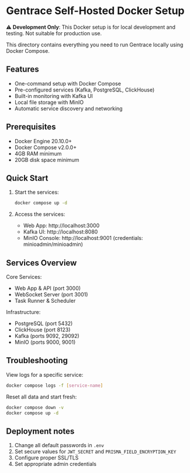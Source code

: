 # Gentrace Self-Hosted Docker Setup

⚠️ **Development Only**: This Docker setup is for local development and testing. Not suitable for production use.

This directory contains everything you need to run Gentrace locally using Docker Compose.

## Features

- One-command setup with Docker Compose
- Pre-configured services (Kafka, PostgreSQL, ClickHouse)
- Built-in monitoring with Kafka UI
- Local file storage with MinIO
- Automatic service discovery and networking

## Prerequisites

- Docker Engine 20.10.0+
- Docker Compose v2.0.0+
- 4GB RAM minimum
- 20GB disk space minimum

## Quick Start

1. Start the services:

   ```bash
   docker compose up -d
   ```

2. Access the services:
   - Web App: http://localhost:3000
   - Kafka UI: http://localhost:8080
   - MinIO Console: http://localhost:9001 (credentials: minioadmin/minioadmin)

## Services Overview

Core Services:

- Web App & API (port 3000)
- WebSocket Server (port 3001)
- Task Runner & Scheduler

Infrastructure:

- PostgreSQL (port 5432)
- ClickHouse (port 8123)
- Kafka (ports 9092, 29092)
- MinIO (ports 9000, 9001)

## Troubleshooting

View logs for a specific service:

```bash
docker compose logs -f [service-name]
```

Reset all data and start fresh:

```bash
docker compose down -v
docker compose up -d
```

## Deployment notes

1. Change all default passwords in `.env`
2. Set secure values for `JWT_SECRET` and `PRISMA_FIELD_ENCRYPTION_KEY`
3. Configure proper SSL/TLS
4. Set appropriate admin credentials
